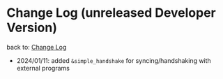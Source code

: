 # Change Log (unreleased Developer Version)
back to: [Change Log](CHANGELOG.md)

- 2024/01/11: added `&simple_handshake` for syncing/handshaking with external programs

